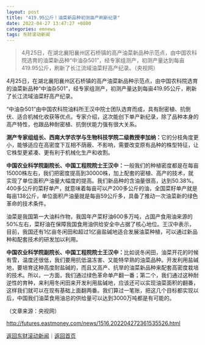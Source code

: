 ```yaml
---
layout: post
title: "419.95公斤！油菜新品种初测亩产刷新纪录"
date: 2022-04-27 13:47:27 +0800
categories: emnews
tags: 东财滚动新闻
---
```

> 4月25日，在湖北襄阳襄州区石桥镇的高产油菜新品种示范点，由中国农科院选育的油菜新品种“中油杂501”，经专家组测产，初测产量达到每亩419.95公斤，刷新了长江流域油菜籽高产纪录。（央视网）

<p>4月25日，在湖北襄阳襄州区石桥镇的高产油菜新品种示范点，由中国农科院选育的油菜新品种“中油杂501”，经专家组测产，初测产量达到每亩419.95公斤，刷新了长江流域油菜籽高产纪录。</p><p>“中油杂501”由中国农科院油料所王汉中院士团队选育而成，具有耐密植、抗倒伏、适合机械化收获等优点。专家介绍，这次能创下单产新纪录，除了品种本身的高产特性，也跟品种耐密植、抗倒伏能力强有很大关系。</p><p><strong>测产专家组组长、西南大学农学与生物科技学院二级教授李加纳：</strong>它的分枝角度更小，能够适应在高密度下互相不荫蔽、不影响，需要改变原有品种的株型特征，让它株型更紧凑、更有利于机械化生产和收割。</p><p><strong>中国农业科学院副院长、中国工程院院士王汉中：</strong>一般我们的种植密度都是在每亩15000株左右，我们把密度提高到30000株，加上配套的密植、高产的技术，就实现了单位面积产油量大幅度的提高。我们新品种的含油量很高，达到50.38%。400多公斤的菜籽单产，就意味着每亩可以产200多公斤的油，全国菜籽单产就是每亩138公斤，单位面积产油量就是每亩59公斤多，具备了推动一次油菜新的绿色革命的技术条件。</p><p>油菜是我国第一大油料作物，我国年产菜籽油600多万吨，占国产食用油来源的50%左右，菜籽油在保障我国食用油供给安全中占据了核心地位。王汉中表示，目前，我国还有1亿亩冬闲田和超过1亿亩盐碱地适合发展油菜种植，可以通过新品种和配套技术的研发加以利用。</p><p><strong>中国农业科学院副院长、中国工程院院士王汉中：</strong>比如说冬闲田，油菜开花的时候有雪，温度还很低，我们要用抗低温冻害、又能特早熟的油菜品种。开发利用盐碱地，要培育这种高度耐盐碱的，而且又高产、抗旱的油菜新品种来配套高密度栽培的技术。所以，一方面，我们通过绿色革命单产翻一番；第二个，我们通过这种耐逆性的育种，来利用冬闲田来开发利用盐碱地，应该还可以实现油菜面积的翻番，这样我们就可以在现有基础上面翻两番。我们算过一笔账，把这几个目标都实现以后，中国我们油菜食用油总的供给量可以达到3000万吨都是有可能的。</p><p class="em_media">（文章来源：央视网）</p>

<http://futures.eastmoney.com/news/1516,202204272361535526.html>

[返回东财滚动新闻](//finews.withounder.com/emnews/)｜[返回首页](//finews.withounder.com/)